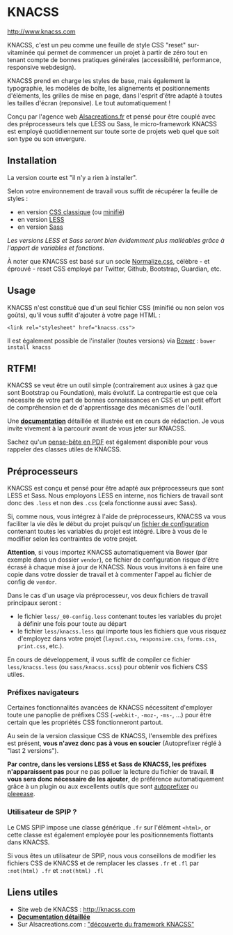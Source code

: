 # KNACSS

http://www.knacss.com

KNACSS, c'est un peu comme une feuille de style CSS "reset" sur-vitaminée qui permet de commencer un projet à partir de zéro tout en tenant compte de bonnes pratiques générales (accessibilité, performance, responsive webdesign).

KNACSS prend en charge les styles de base, mais également la typographie, les modèles de boîte, les alignements et positionnements d'éléments, les grilles de mise en page, dans l'esprit d'être adapté à toutes les tailles d'écran (reponsive). Le tout automatiquement !

Conçu par l'agence web [Alsacreations.fr](http://alsacreations.fr) et pensé pour être couplé avec des préprocesseurs tels que LESS ou Sass, le micro-framework KNACSS est employé quotidiennement sur toute sorte de projets web quel que soit son type ou son envergure.

## Installation

La version courte est "il n'y a rien à installer".

Selon votre environnement de travail vous suffit de récupérer la feuille de styles :

- en version [CSS classique](https://raw.githubusercontent.com/raphaelgoetter/KNACSS/master/css/knacss-unminified.css) (ou [minifié](vhttps://raw.githubusercontent.com/raphaelgoetter/KNACSS/master/css/knacss.css))
- en version [LESS](https://github.com/raphaelgoetter/KNACSS/tree/master/less)
- en version [Sass](https://github.com/raphaelgoetter/KNACSS/tree/master/sass)

_Les versions LESS et Sass seront bien évidemment plus malléables grâce à l'apport de variables et fonctions._

À noter que KNACSS est basé sur un socle [Normalize.css](http://necolas.github.io/normalize.css/), célèbre - et éprouvé - reset CSS employé par Twitter, Github, Bootstrap, Guardian, etc.

## Usage

KNACSS n'est constitué que d'un seul fichier CSS (minifié ou non selon vos goûts), qu'il vous suffit d'ajouter à votre page HTML :

    <link rel="stylesheet" href="knacss.css">

Il est également possible de l'installer (toutes versions) via [Bower](http://bower.io/) : ```bower install knacss```

## RTFM!

KNACSS se veut être un outil simple (contrairement aux usines à gaz que sont Bootstrap ou Foundation), mais évolutif.
La contrepartie est que cela nécessite de votre part de bonnes connaissances en CSS et un petit effort de compréhension et de d'apprentissage des mécanismes de l'outil.

Une [**documentation**](https://github.com/raphaelgoetter/KNACSS/tree/master/doc) détaillée et illustrée est en cours de rédaction. Je vous invite vivement à la parcourir avant de vous jeter sur KNACSS.

Sachez qu'un [pense-bête en PDF](http://knacss.com/KNACSS-cheatsheet.pdf) est également disponible pour vous rappeler des classes utiles de KNACSS.


## Préprocesseurs

KNACSS est conçu et pensé pour être adapté aux préprocesseurs que sont LESS et Sass. Nous employons LESS en interne, nos fichiers de travail sont donc des `.less` et non des `.css` (cela fonctionne aussi avec Sass).

Si, comme nous, vous intégrez à l'aide de préprocesseurs, KNACSS va vous faciliter la vie dès le début du projet puisqu'un [fichier de configuration](https://github.com/raphaelgoetter/KNACSS/blob/master/less/_00-config.less) contenant toutes les variables du projet est intégré.
Libre à vous de le modifier selon les contraintes de votre projet.

**Attention**, si vous importez KNACSS automatiquement via Bower (par exemple dans un dossier `vendor`), ce fichier de configuration risque d'être écrasé à chaque mise à jour de KNACSS. Nous vous invitons à en faire une copie dans votre dossier de travail et à commenter l'appel au fichier de config de `vendor`.

Dans le cas d'un usage via préprocesseur, vos deux fichiers de travail principaux seront :
- le fichier `less/_00-config.less` contenant toutes les variables du projet à définir une fois pour toute au départ
- le fichier `less/knacss.less` qui importe tous les fichiers que vous risquez d'employez dans votre projet (`layout.css`, `responsive.css`, `forms.css`, `print.css`, etc.).

En cours de développement, il vous suffit de compiler ce fichier `less/knacss.less` (ou `sass/knacss.scss`) pour obtenir vos fichiers CSS utiles.

### Préfixes navigateurs

Certaines fonctionnalités avancées de KNACSS nécessitent d'employer toute une panoplie de préfixes CSS (`-webkit-`, `-moz-`, `-ms-`, ...) pour être certain que les propriétés CSS fonctionneront partout.

Au sein de la version classique CSS de KNACSS, l'ensemble des préfixes est présent, **vous n'avez donc pas à vous en soucier** (Autoprefixer réglé à "last 2 versions").

**Par contre, dans les versions LESS et Sass de KNACSS, les préfixes n'apparaissent pas** pour ne pas polluer la lecture du fichier de travail. **Il vous sera donc nécessaire de les ajouter**, de préférence automatiquement grâce à un plugin ou aux excellents outils que sont [autoprefixer](https://github.com/postcss/autoprefixer) ou [pleeease](http://pleeease.io/).

### Utilisateur de SPIP ?

Le CMS SPIP impose une classe générique `.fr` sur l'élément `<html>`, or cette classe est également employée pour les positionnements flottants dans KNACSS.

Si vous êtes un utilisateur de SPIP, nous vous conseillons de modifier les fichiers CSS de KNACSS et de remplacer les classes `.fr` et `.fl` par `:not(html) .fr` et `:not(html) .fl`

## Liens utiles

* Site web de KNACSS : http://knacss.com
* [**Documentation détaillée**](https://github.com/raphaelgoetter/KNACSS/tree/master/doc)
* Sur Alsacreations.com : ["découverte du framework KNACSS"](http://www.alsacreations.com/tuto/lire/1577-decouverte-du-framework-css-KNACSS.html)
